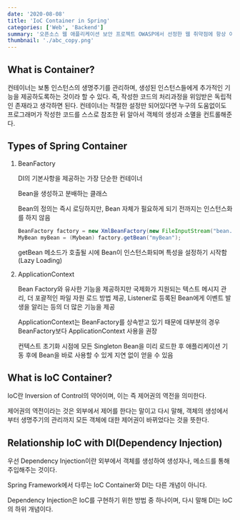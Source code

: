 ```yaml
---
date: '2020-08-08'
title: 'IoC Container in Spring'
categories: ['Web', 'Backend']
summary: '오픈소스 웹 애플리케이션 보안 프로젝트 OWASP에서 선정한 웹 취약점에 항상 이름을 올리는 XSS와 CSRF은 무엇이고, 해당 해킹 기법에 대한 조치 방법으로는 무엇이 있을까?'
thumbnail: './abc_copy.png'
---
```


## What is Container?

컨테이너는 보통 인스턴스의 생명주기를 관리하며, 생성된 인스턴스들에게 추가적인 기능을 제공하도록하는 것이라 할 수 있다. 즉, 작성한 코드의 처리과정을 위임받은 독립적인 존재라고 생각하면 된다. 컨테이너는 적절한 설정만 되어있다면 누구의 도움없이도 프로그래머가 작성한 코드를 스스로 참조한 뒤 알아서 객체의 생성과 소멸을 컨트롤해준다.

## Types of Spring Container

1. BeanFactory

   DI의 기본사항을 제공하는 가장 단순한 컨테이너

   Bean을 생성하고 분배하는 클래스

   Bean의 정의는 즉시 로딩하지만, Bean 자체가 필요하게 되기 전까지는 인스턴스화를 하지 않음

   ```java
   BeanFactory factory = new XmlBeanFactory(new FileInputStream("bean.xml"));
   MyBean myBean = (Mybean) factory.getBean("myBean");
   ```

   getBean 메소드가 호출될 시에 Bean이 인스턴스화되며 특성을 설정하기 시작함 (Lazy Loading)

2. ApplicationContext

   Bean Factory와 유사한 기능을 제공하지만 국제화가 지원되는 텍스트 메시지 관리, 더 포괄적인 파일 자원 로드 방법 제공, Listener로 등록된 Bean에게 이벤트 발생을 알리는 등의 더 많은 기능을 제공

   ApplicationContext는 BeanFactory를 상속받고 있기 때문에 대부분의 경우 BeanFactory보다 ApplicationContext 사용을 권장

   컨텍스트 초기화 시점에 모든 Singleton Bean을 미리 로드한 후 애플리케이션 기동 후에 Bean을 바로 사용할 수 있게 지연 없이 얻을 수 있음

## What is IoC Container?

IoC란 Inversion of Control의 약어이며, 이는 즉 제어권의 역전을 의미한다.

제어권의 역전이라는 것은 외부에서 제어를 한다는 말이고 다시 말해, 객체의 생성에서부터 생명주기의 관리까지 모든 객체에 대한 제어권이 바뀌었다는 것을 뜻한다.

## Relationship IoC with DI(Dependency Injection)

우선 Dependency Injection이란 외부에서 객체를 생성하여 생성자나, 메소드를 통해 주입해주는 것이다.

Spring Framework에서 다루는 IoC Container와 DI는 다른 개념이 아니다.

Dependency Injection은 IoC를 구현하기 위한 방법 중 하나이며, 다시 말해 DI는 IoC의 하위 개념이다.

